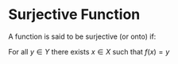 
# Surjective Function
A function is said to be surjective (or onto) if: 

For all $y \in Y$ there exists $x \in X$ such that $f(x) = y$
